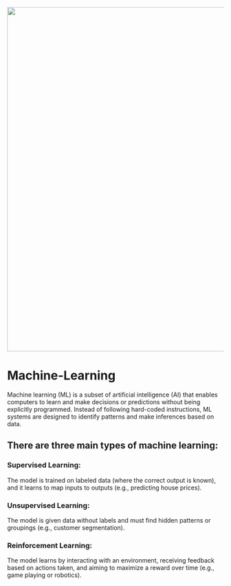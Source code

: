 <img style="margin-right: 30px " width="800" height="800" src="https://github.com/Tuhin4042/resource/blob/main/MachineLearning_title.png">

# Machine-Learning
Machine learning (ML) is a subset of artificial intelligence (AI) that enables computers to learn and make decisions or predictions without being explicitly programmed. Instead of following hard-coded instructions, ML systems are designed to identify patterns and make inferences based on data.

## There are three main types of machine learning:

### Supervised Learning:  
  The model is trained on labeled data (where the correct output is known), and it learns to map inputs to outputs (e.g., predicting house prices).

### Unsupervised Learning: 
  The model is given data without labels and must find hidden patterns or groupings (e.g., customer segmentation).

### Reinforcement Learning: 
  The model learns by interacting with an environment, receiving feedback based on actions taken, and aiming to maximize a reward over time (e.g., game playing or robotics).


